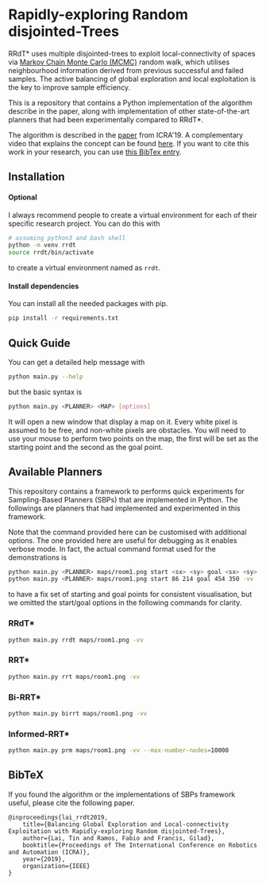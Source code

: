 # Rapidly-exploring Random disjointed-Trees

RRdT* uses multiple disjointed-trees to exploit local-connectivity of spaces via [Markov Chain Monte Carlo (MCMC)](https://en.wikipedia.org/wiki/Markov_chain_Monte_Carlo) random walk, which utilises neighbourhood information derived from previous successful and failed samples. The active balancing of global exploration and local exploitation is the key to improve sample efficiency.

This is a repository that contains a Python implementation of the algorithm describe in the paper, along with implementation of other state-of-the-art planners that had been experimentally compared to RRdT*.

The algorithm is described in the [paper](https://arxiv.org/abs/1810.03749) from ICRA'19. A complementary video that explains the concept can be found [here](https://www.youtube.com/watch?v=6kAZnQeULdY). If you want to cite this work in your research, you can use [this BibTex entry](#bibtex).


## Installation

#### Optional

I always recommend people to create a virtual environment for each of their specific research project. You can do this with
```sh
# assuming python3 and bash shell
python -m venv rrdt
source rrdt/bin/activate
```
to create a virtual environment named as `rrdt`.

#### Install dependencies

You can install all the needed packages with pip.
```sh
pip install -r requirements.txt
```


## Quick Guide

You can get a detailed help message with
```sh
python main.py --help
```
but the basic syntax is
```sh
python main.py <PLANNER> <MAP> [options]
```
It will open a new window that display a map on it. Every white pixel is assumed to be free, and non-white pixels are obstacles. You will need to use your mouse to perform two points on the map, the first will be set as the starting point and the second as the goal point.


## Available Planners

This repository contains a framework to performs quick experiments for Sampling-Based Planners (SBPs) that are implemented in Python. The followings are planners that had implemented and experimented in this framework.

Note that the command provided here can be customised with additional options. The one provided here are useful for debugging as it enables verbose mode. In fact, the actual command format used for the demonstrations is
```sh
python main.py <PLANNER> maps/room1.png start <sx> <sy> goal <sx> <sy> -vv
python main.py <PLANNER> maps/room1.png start 86 214 goal 454 350 -vv
```
to have a fix set of starting and goal points for consistent visualisation, but we omitted the start/goal options in the following commands for clarity.

### RRdT*

```sh
python main.py rrdt maps/room1.png -vv
```

### RRT*

```sh
python main.py rrt maps/room1.png -vv
```

### Bi-RRT*

```sh
python main.py birrt maps/room1.png -vv
```

### Informed-RRT*

```sh
python main.py prm maps/room1.png -vv --max-number-nodes=10000
```

## BibTeX
If you found the algorithm or the implementations of SBPs framework useful, please cite the following paper.
```
@inproceedings{lai_rrdt2019,
    title={Balancing Global Exploration and Local-connectivity Exploitation with Rapidly-exploring Random disjointed-Trees},
    author={Lai, Tin and Ramos, Fabio and Francis, Gilad},
    booktitle={Proceedings of The International Conference on Robotics and Automation (ICRA)},
    year={2019},
    organization={IEEE}
}
```
